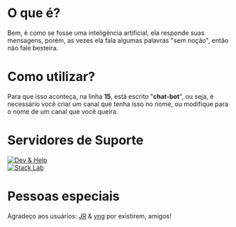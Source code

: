# O que é?
Bem, é como se fosse uma inteligência artificial, ela responde suas mensagens, porém, as vezes ela fala algumas palavras "sem noção", então não fale besteira.

# Como utilizar?
 Para que isso aconteça, na linha **15**, está escrito "**chat-bot**", ou seja, é necessário você criar um canal que tenha isso no nome, ou modifique para o nome de um canal que você queira.

# Servidores de Suporte
[![Dev & Help](https://img.shields.io/discord/768975466840326175?label=Dev%20%26%20Help&logo=Dev%20%26%20Help)](https://discord.gg/qAV7A3d)<br/>
[![Stack Lab](https://img.shields.io/discord/754530982006095923?label=StackLab&logo=StackLab)](https://discord.gg/5dfNsV7KNf) <br/>

# Pessoas especiais
Agradeço aos usuários: [JR](https://github.com/joaorceschini) & [yng](https://github.com/sir-young) por existirem, amigos!
